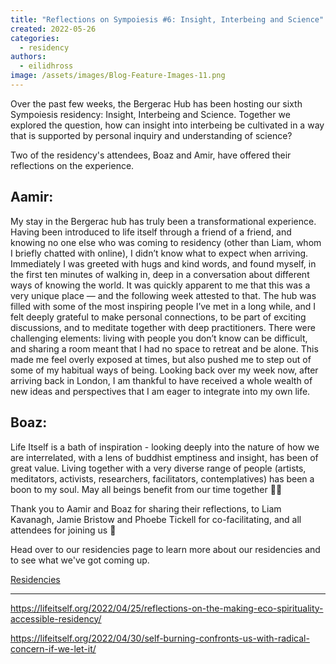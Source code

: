 ```yaml
---
title: "Reflections on Sympoiesis #6: Insight, Interbeing and Science"
created: 2022-05-26
categories: 
  - residency
authors: 
  - eilidhross
image: /assets/images/Blog-Feature-Images-11.png
---
```


Over the past few weeks, the Bergerac Hub has been hosting our sixth Sympoiesis residency: Insight, Interbeing and Science. Together we explored the question, how can insight into interbeing be cultivated in a way that is supported by personal inquiry and understanding of science? 

Two of the residency's attendees, Boaz and Amir, have offered their reflections on the experience.

## Aamir:

My stay in the Bergerac hub has truly been a transformational experience. Having been introduced to life itself through a friend of a friend, and knowing no one else who was coming to residency (other than Liam, whom I briefly chatted with online), I didn’t know what to expect when arriving. Immediately I was greeted with hugs and kind words, and found myself, in the first ten minutes of walking in, deep in a conversation about different ways of knowing the world. It was quickly apparent to me that this was a very unique place — and the following week attested to that. The hub was filled with some of the most inspiring people I’ve met in a long while, and I felt deeply grateful to make personal connections, to be part of exciting discussions, and to meditate together with deep practitioners. There were challenging elements: living with people you don’t know can be difficult, and sharing a room meant that I had no space to retreat and be alone. This made me feel overly exposed at times, but also pushed me to step out of some of my habitual ways of being. Looking back over my week now, after arriving back in London, I am thankful to have received a whole wealth of new ideas and perspectives that I am eager to integrate into my own life.

## Boaz:

Life Itself is a bath of inspiration - looking deeply into the nature of how we are interrelated, with a lens of buddhist emptiness and insight, has been of great value. Living together with a very diverse range of people (artists, meditators, activists, researchers, facilitators, contemplatives) has been a boon to my soul. May all beings benefit from our time together 🤗🥳

Thank you to Aamir and Boaz for sharing their reflections, to Liam Kavanagh, Jamie Bristow and Phoebe Tickell for co-facilitating, and all attendees for joining us 🙏

Head over to our residencies page to learn more about our residencies and to see what we've got coming up.

[Residencies](https://lifeitself.org/sympoiesis/)

* * *

https://lifeitself.org/2022/04/25/reflections-on-the-making-eco-spirituality-accessible-residency/

https://lifeitself.org/2022/04/30/self-burning-confronts-us-with-radical-concern-if-we-let-it/

